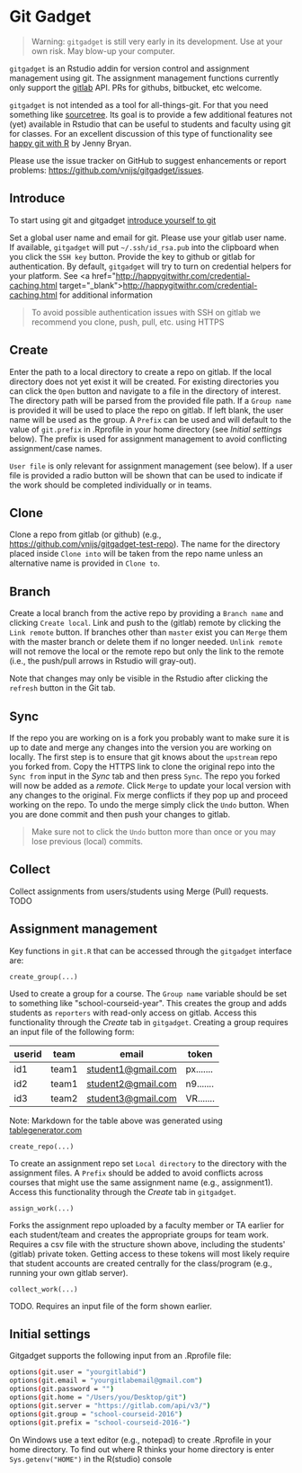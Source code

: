 # Git Gadget

> Warning: `gitgadget` is still very early in its development. Use at your own risk. May blow-up your computer.

`gitgadget` is an Rstudio addin for version control and assignment management using git. The assignment management functions currently only support the [gitlab](https://gitlab.com) API. PRs for githubs, bitbucket, etc welcome.

`gitgadget` is not intended as a tool for all-things-git. For that you need something like <a href="http://www.sourcetreeapp.com/" target="_blank">sourcetree</a>. Its goal is to provide a few additional features not (yet) available in Rstudio that can be useful to students and faculty using git for classes. For an excellent discussion of this type of functionality see [happy git with R](http://happygitwithr.com/) by Jenny Bryan.

Please use the issue tracker on GitHub to suggest enhancements or report problems: https://github.com/vnijs/gitgadget/issues.

## Introduce

To start using git and gitgadget [introduce yourself to git](http://happygitwithr.com/hello-git.html)

Set a global user name and email for git. Please use your gitlab user name. If available, `gitgadget` will put `~/.ssh/id_rsa.pub` into the clipboard when you click the `SSH key` button. Provide the key to github or gitlab for authentication. By default, `gitgadget` will try to turn on credential helpers for your platform. See <a href="http://happygitwithr.com/credential-caching.html target="_blank">http://happygitwithr.com/credential-caching.html</a> for additional information

> To avoid possible authentication issues with SSH on gitlab we recommend you clone, push, pull, etc. using HTTPS

## Create

Enter the path to a local directory to create a repo on gitlab. If the local directory does not yet exist it will be created. For existing directories you can click the `Open` button and navigate to a file in the directory of interest. The directory path will be parsed from the provided file path. If a `Group name` is provided it will be used to place the repo on gitlab. If left blank, the user name will be used as the group. A `Prefix` can be used and will default to the value of `git.prefix` in .Rprofile in your home directory (see _Initial settings_ below). The prefix is used for assignment management to avoid conflicting assignment/case names.

`User file` is only relevant for assignment management (see below). If a user file is provided a radio button will be shown that can be used to indicate if the work should be completed individually or in teams.

## Clone

Clone a repo from gitlab (or github) (e.g., https://github.com/vnijs/gitgadget-test-repo). The name for the directory placed inside `Clone into` will be taken from the repo name unless an alternative name is provided in `Clone to`.

## Branch

Create a local branch from the active repo by providing a `Branch name` and clicking `Create local`. Link and push to the (gitlab) remote by clicking the `Link remote` button. If branches other than `master` exist you can `Merge` them with the master branch or delete them if no longer needed. `Unlink remote` will not remove the local or the remote repo but only the link to the remote (i.e., the push/pull arrows in Rstudio will gray-out).

Note that changes may only be visible in the Rstudio after clicking the `refresh` button in the Git tab.

## Sync

If the repo you are working on is a fork you probably want to make sure it is up to date and merge any changes into the version you are working on locally. The first step is to ensure that git knows about the `upstream` repo you forked from. Copy the HTTPS link to clone the original repo into the `Sync from` input in the _Sync_ tab and then press `Sync`. The repo you forked will now be added as a _remote_. Click `Merge` to update your local version with any changes to the original. Fix merge conflicts if they pop up and proceed working on the repo. To undo the merge simply click the `Undo` button. When you are done commit and then push your changes to gitlab.

> Make sure not to click the `Undo` button more than once or you may lose previous (local) commits.

## Collect

Collect assignments from users/students using Merge (Pull) requests. TODO

## Assignment management

Key functions in `git.R` that can be accessed through the `gitgadget` interface are:

`create_group(...)`

Used to create a group for a course. The `Group name` variable should be set to something like "school-courseid-year". This creates the group and adds students as `reporters` with read-only access on gitlab. Access this functionality through the _Create_ tab in `gitgadget`. Creating a group requires an input file of the following form:

| userid | team  | email              | token     |
|--------|-------|--------------------|-----------|
| id1    | team1 | student1@gmail.com | px....... |
| id2    | team1 | student2@gmail.com | n9....... |
| id3    | team2 | student3@gmail.com | VR....... |


Note: Markdown for the table above was generated using <a href="http://www.tablesgenerator.com/markdown_tables" target="_blank">tablegenerator.com</a>

`create_repo(...)`

To create an assignment repo set `Local directory` to the directory with the assignment files. A `Prefix` should be added to avoid conflicts across courses that might use the same assignment name (e.g., assignment1). Access this functionality through the _Create_ tab in `gitgadget`.

`assign_work(...)`

Forks the assignment repo uploaded by a faculty member or TA earlier for each student/team and creates the appropriate groups for team work. Requires a csv file with the structure shown above, including the students' (gitlab) private token. Getting access to these tokens will most likely require that student accounts are created centrally for the class/program (e.g., running your own gitlab server).

`collect_work(...)`

TODO. Requires an input file of the form shown earlier.

## Initial settings

Gitgadget supports the following input from an .Rprofile file:

```bash
options(git.user = "yourgitlabid")
options(git.email = "yourgitlabemail@gmail.com")
options(git.password = "")
options(git.home = "/Users/you/Desktop/git")
options(git.server = "https://gitlab.com/api/v3/")
options(git.group = "school-courseid-2016")
options(git.prefix = "school-courseid-2016-")
```

On Windows use a text editor (e.g., notepad) to create .Rprofile in your home directory. To find out where R thinks your home directory is enter `Sys.getenv("HOME")` in the R(studio) console
